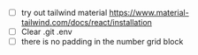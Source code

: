 - [ ] try out tailwind material https://www.material-tailwind.com/docs/react/installation
- [ ] Clear .git .env
- [ ] there is no padding in the number grid block
